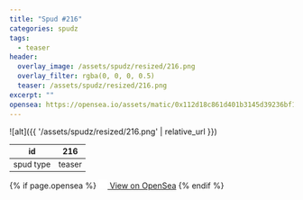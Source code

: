 ```yaml
---
title: "Spud #216"
categories: spudz
tags:
  - teaser
header:
  overlay_image: /assets/spudz/resized/216.png
  overlay_filter: rgba(0, 0, 0, 0.5)
  teaser: /assets/spudz/resized/216.png
excerpt: ""
opensea: https://opensea.io/assets/matic/0x112d18c861d401b3145d39236bf149f01e18beed/216
---
```

![alt]({{ '/assets/spudz/resized/216.png' | relative_url }})

| id | 216 |
|-|-|
| spud type | teaser |

{% if page.opensea %}
<a href="{{page.opensea}}" class="btn btn--info" onclick="window.open(this.href, '_blank'); return false;"><img src="/assets/images/opensea.svg" width="16px"><span>  View on OpenSea</span></a>
{% endif %}
